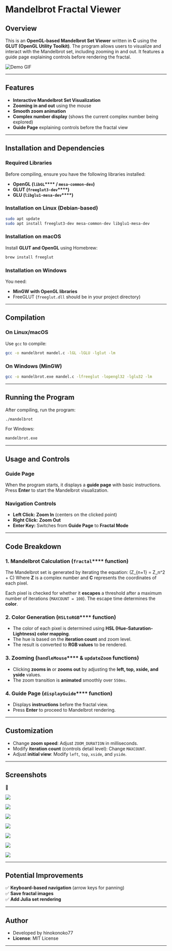 # **Mandelbrot Fractal Viewer**

## **Overview**
This is an **OpenGL-based Mandelbrot Set Viewer** written in **C** using the **GLUT (OpenGL Utility Toolkit)**. The program allows users to visualize and interact with the Mandelbrot set, including zooming in and out. It features a guide page explaining controls before rendering the fractal.

![Demo GIF](https://github.com/hinokonoko77/mandelbrotset/blob/master/scrnshots/mandell.gif)

---

## **Features**

- **Interactive Mandelbrot Set Visualization**
- **Zooming in and out** using the mouse
- **Smooth zoom animation**
- **Complex number display** (shows the current complex number being explored)
- **Guide Page** explaining controls before the fractal view

---

## **Installation and Dependencies**

### **Required Libraries**

Before compiling, ensure you have the following libraries installed:

- **OpenGL (********`libGL`********\*\*\*\* / ************`mesa-common-dev`************)**
- **GLUT (********`freeglut3-dev`********\*\*\*\*)**
- **GLU (********`libglu1-mesa-dev`********\*\*\*\*)**

### **Installation on Linux (Debian-based)**

```sh
sudo apt update
sudo apt install freeglut3-dev mesa-common-dev libglu1-mesa-dev
```

### **Installation on macOS**

Install **GLUT and OpenGL** using Homebrew:

```sh
brew install freeglut
```

### **Installation on Windows**

You need:

- **MinGW with OpenGL libraries**
- FreeGLUT (`freeglut.dll` should be in your project directory)

---

## **Compilation**

### **On Linux/macOS**

Use `gcc` to compile:

```sh
gcc -o mandelbrot mandel.c -lGL -lGLU -lglut -lm
```

### **On Windows (MinGW)**

```sh
gcc -o mandelbrot.exe mandel.c -lfreeglut -lopengl32 -lglu32 -lm
```

---

## **Running the Program**

After compiling, run the program:

```sh
./mandelbrot
```

For Windows:

```sh
mandelbrot.exe
```

---

## **Usage and Controls**

### **Guide Page**

When the program starts, it displays a **guide page** with basic instructions. Press **Enter** to start the Mandelbrot visualization.

### **Navigation Controls**

- **Left Click:** **Zoom In** (centers on the clicked point)
- **Right Click:** **Zoom Out**
- **Enter Key:** Switches from **Guide Page** to **Fractal Mode**

---

## **Code Breakdown**

### **1. Mandelbrot Calculation (********`fractal`********\*\*\*\* function)**

The Mandelbrot set is generated by iterating the equation:
\(Z_{n+1} = Z_n^2 + C\)
Where **Z** is a complex number and **C** represents the coordinates of each pixel.

Each pixel is checked for whether it **escapes** a threshold after a maximum number of iterations (`MAXCOUNT = 100`). The escape time determines the **color**.

### **2. Color Generation (********`HSLtoRGB`********\*\*\*\* function)**

- The color of each pixel is determined using **HSL (Hue-Saturation-Lightness) color mapping**.
- The hue is based on the **iteration count** and zoom level.
- The result is converted to **RGB values** to be rendered.

### **3. Zooming (********`handleMouse`********\*\*\*\* & ************`updateZoom`************ functions)**

- Clicking **zooms in** or **zooms out** by adjusting the **left, top, xside, and yside** values.
- The zoom transition is **animated** smoothly over `550ms`.

### **4. Guide Page (********`displayGuide`********\*\*\*\* function)**

- Displays **instructions** before the fractal view.
- Press **Enter** to proceed to Mandelbrot rendering.

---

## **Customization**

- Change **zoom speed**: Adjust `ZOOM_DURATION` in milliseconds.
- Modify **iteration count** (controls detail level): Change `MAXCOUNT`.
- Adjust **initial view**: Modify `left`, `top`, `xside`, and `yside`.

---

## **Screenshots**

🔹

![](scrnshots/zoom5.png)

![](scrnshots/zoom4.png)

![](scrnshots/zoom7.png)

![](scrnshots/zoom1.png)

![](scrnshots/zoom6.png)

![](scrnshots/zoom2.png)

![](scrnshots/zoom3.png)


---

## **Potential Improvements**

✅ **Keyboard-based navigation** (arrow keys for panning)\
✅ **Save fractal images**\
✅ **Add Julia set rendering**

---

## **Author**

- Developed by hinokonoko77
- **License**: MIT License

---
